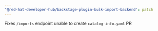 ```yaml
---
'@red-hat-developer-hub/backstage-plugin-bulk-import-backend': patch
---
```


Fixes `/imports` endpoint unable to create `catalog-info.yaml` PR
